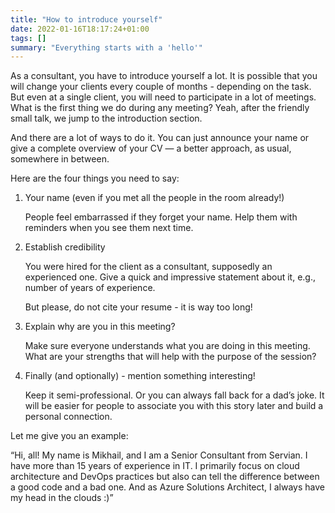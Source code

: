 ```yaml
---
title: "How to introduce yourself"
date: 2022-01-16T18:17:24+01:00
tags: []
summary: "Everything starts with a 'hello'"
---
```


As a consultant, you have to introduce yourself a lot. It is possible that you will change your clients every couple of months - depending on the task. But even at a single client, you will need to participate in a lot of meetings. What is the first thing we do during any meeting? Yeah, after the friendly small talk, we jump to the introduction section.

And there are a lot of ways to do it. You can just announce your name or give a complete overview of your CV — a better approach, as usual, somewhere in between.

Here are the four things you need to say:

1. Your name (even if you met all the people in the room already!)

   People feel embarrassed if they forget your name. Help them with reminders when you see them next time.

1. Establish credibility

   You were hired for the client as a consultant, supposedly an experienced one. Give a quick and impressive statement about it, e.g., number of years of experience.

   But please, do not cite your resume - it is way too long!

1. Explain why are you in this meeting?

   Make sure everyone understands what you are doing in this meeting. What are your strengths that will help with the purpose of the session?

1. Finally (and optionally) - mention something interesting!

   Keep it semi-professional. Or you can always fall back for a dad’s joke. It will be easier for people to associate you with this story later and build a personal connection.

Let me give you an example:

“Hi, all! My name is Mikhail, and I am a Senior Consultant from Servian. I have more than 15 years of experience in IT. I primarily focus on cloud architecture and DevOps practices but also can tell the difference between a good code and a bad one. And as Azure Solutions Architect, I always have my head in the clouds :)”
